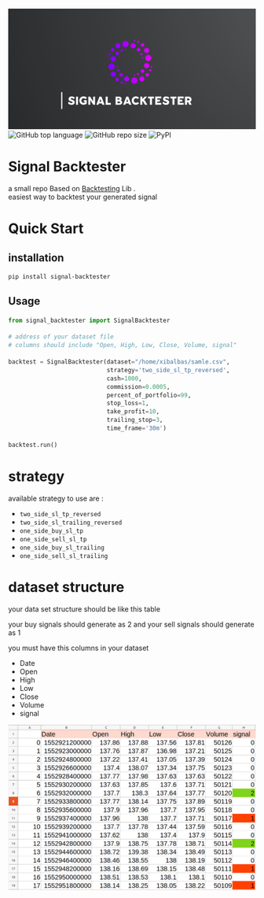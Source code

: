 ![Alt text](logo.png)
![GitHub top language](https://img.shields.io/github/languages/top/xibalbas/signal_backtester)
![GitHub repo size](https://img.shields.io/github/repo-size/xibalbas/signal_backtester)
![PyPI](https://img.shields.io/pypi/v/signal-backtester)

# Signal Backtester
 a small repo Based on  [Backtesting](https://pypi.org/project/Backtesting/) Lib .  
 easiest way to backtest your generated signal

# Quick Start



## installation
```bash
pip install signal-backtester
```

## Usage
```python
from signal_backtester import SignalBacktester

# address of your dataset file 
# columns should include "Open, High, Low, Close, Volume, signal"

backtest = SignalBacktester(dataset="/home/xibalbas/samle.csv",
                            strategy='two_side_sl_tp_reversed',
                            cash=1000,
                            commission=0.0005,
                            percent_of_portfolio=99,
                            stop_loss=1,
                            take_profit=10,
                            trailing_stop=3,
                            time_frame='30m')

backtest.run()
```

# strategy

available strategy to use are :

- `two_side_sl_tp_reversed`
- `two_side_sl_trailing_reversed`
- `one_side_buy_sl_tp`
- `one_side_sell_sl_tp`
- `one_side_buy_sl_trailing`
- `one_side_sell_sl_trailing`


# dataset structure
your data set structure should be like this table 

your buy signals should generate as 2
and your sell signals should generate as 1


you must have this columns in your dataset 
- Date
- Open
- High
- Low
- Close
- Volume
- signal

![Alt text](sample_dataset.png)